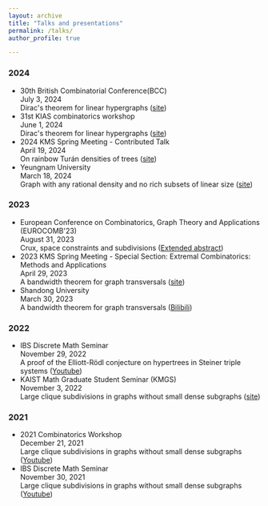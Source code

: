 ```yaml
---
layout: archive
title: "Talks and presentations"
permalink: /talks/
author_profile: true

---
```


### 2024
* 30th British Combinatorial Conference(BCC)   
July 3, 2024   
Dirac's theorem for linear hypergraphs ([site](https://www.qmul.ac.uk/maths/news-and-events/30th-british-combinatorial-conference/))
* 31st KIAS combinatorics workshop   
June 1, 2024   
Dirac's theorem for linear hypergraphs ([site](https://events.kias.re.kr/h/combinatorics/?pageNo=5503))
* 2024 KMS Spring Meeting - Contributed Talk   
April 19, 2024   
On rainbow Turán densities of trees ([site](https://www.kms.or.kr/conference/2024_spring/program/abst_view.html?period=87&session_detail=259&num=9052))   
* Yeungnam University   
March 18, 2024   
Graph with any rational density and no rich subsets of linear size ([site](https://sites.google.com/view/combinatorics-seminar))   


### 2023

* European Conference on Combinatorics, Graph Theory and Applications (EUROCOMB'23)   
August 31, 2023   
Crux, space constraints and subdivisions ([Extended abstract](https://journals.muni.cz/eurocomb/article/view/35618))
* 2023 KMS Spring Meeting - Special Section: Extremal Combinatorics: Methods and Applications   
April 29, 2023   
A bandwidth theorem for graph transversals ([site](https://www.kms.or.kr/conference/2023_spring/program/abst_view.html?period=84&session_detail=92&num=8680))
* Shandong University   
March 30, 2023   
A bandwidth theorem for graph transversals ([Bilibili](https://www.bilibili.com/video/BV1yT411s7yU/?share_source=copy_web&vd_source=f81f98d96f6ab9d00a18384510423e6e)) 

### 2022

* IBS Discrete Math Seminar   
November 29, 2022   
A proof of the Elliott-Rödl conjecture on hypertrees in Steiner triple systems ([Youtube](https://www.youtube.com/watch?v=vl1CfLB7nYc))
* KAIST Math Graduate Student Seminar (KMGS)  
November 3, 2022  
Large clique subdivisions in graphs without small dense subgraphs ([site](https://mathsci.kaist.ac.kr/gradseminar/notice/2022-11-03/))

### 2021

* 2021 Combinatorics Workshop  
December 21, 2021  
Large clique subdivisions in graphs without small dense subgraphs ([Youtube](https://www.youtube.com/watch?v=_cB7SafmZiY&t=9386s))
* IBS Discrete Math Seminar  
November 30, 2021  
Large clique subdivisions in graphs without small dense subgraphs ([Youtube](https://www.youtube.com/watch?v=oOi_1xh4T9c))


